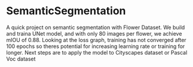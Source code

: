 # SemanticSegmentation

A quick project on semantic segmentation with Flower Dataset. We build and traina UNet model, and with only 80 images per flower, we achieve mIOU of 0.88. Looking at the loss graph, training has not converged after 100 epochs so theres potential for increasing learning rate or training for longer. Next steps are to apply the model to Cityscapes dataset or Pascal Voc dataset
